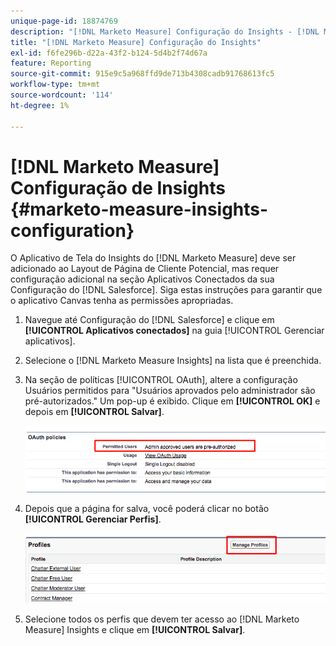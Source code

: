 ```yaml
---
unique-page-id: 18874769
description: "[!DNL Marketo Measure] Configuração do Insights - [!DNL Marketo Measure]"
title: "[!DNL Marketo Measure] Configuração do Insights"
exl-id: f6fe296b-d22a-43f2-b124-5d4b2f74d67a
feature: Reporting
source-git-commit: 915e9c5a968ffd9de713b4308cadb91768613fc5
workflow-type: tm+mt
source-wordcount: '114'
ht-degree: 1%

---
```


# [!DNL Marketo Measure] Configuração de Insights {#marketo-measure-insights-configuration}

O Aplicativo de Tela do Insights do [!DNL Marketo Measure] deve ser adicionado ao Layout de Página de Cliente Potencial, mas requer configuração adicional na seção Aplicativos Conectados da sua Configuração do [!DNL Salesforce]. Siga estas instruções para garantir que o aplicativo Canvas tenha as permissões apropriadas.

1. Navegue até Configuração do [!DNL Salesforce] e clique em **[!UICONTROL Aplicativos conectados]** na guia [!UICONTROL Gerenciar aplicativos].

1. Selecione o [!DNL Marketo Measure Insights] na lista que é preenchida.

1. Na seção de políticas [!UICONTROL OAuth], altere a configuração Usuários permitidos para &quot;Usuários aprovados pelo administrador são pré-autorizados.&quot; Um pop-up é exibido. Clique em **[!UICONTROL OK]** e depois em **[!UICONTROL Salvar]**.

   ![](assets/1-1.png)

1. Depois que a página for salva, você poderá clicar no botão **[!UICONTROL Gerenciar Perfis]**.

   ![](assets/2-1.png)

1. Selecione todos os perfis que devem ter acesso ao [!DNL Marketo Measure] Insights e clique em **[!UICONTROL Salvar]**.
